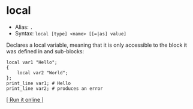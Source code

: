 # local

- Alias: `.`
- Syntax: `local [type] <name> [[=|as] value]` 

Declares a local variable, meaning that it is only accessible to the block it was defined in and sub-blocks:

    local var1 "Hello";
    {
        local var2 "World";
    };
    print_line var1; # Hello
    print_line var2; # produces an error

[[ Run it online ]](https://utopia.sh/?code=local+var1+%22Hello%22%3B%0D%0A%7B%0D%0A++++local+var2+%22World%22%3B%0D%0A%7D%3B%0D%0Aprint_line+var1%3B+%23+Hello%0D%0Aprint_line+var2%3B+%23+produces+an+error)
